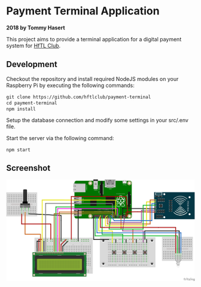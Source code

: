 # Payment Terminal Application
**2018 by Tommy Hasert**

This project aims to provide a terminal application for a digital payment system for [HfTL Club](http://club.hft-leipzig.de).

## Development

Checkout the repository and install required NodeJS modules on your Raspberry Pi by executing the following commands:

```
git clone https://github.com/hftlclub/payment-terminal
cd payment-terminal
npm install
```

Setup the database connection and modify some settings in your src/.env file.

Start the server via the following command:

```
npm start
```

## Screenshot
![Fritzing Sketch](Masterprojekt_Steckplatine.png)

